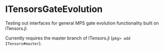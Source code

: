 # ITensorsGateEvolution

Testing out interfaces for general MPS gate evolution functionality built on ITensors.jl.

Currently requires the master branch of ITensors.jl (`pkg> add ITensors#master`).

